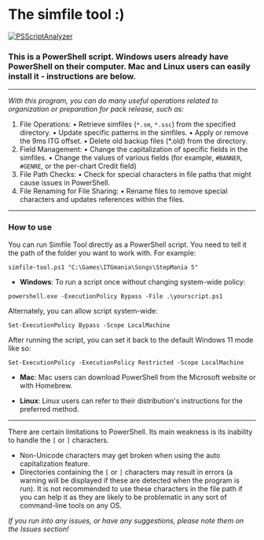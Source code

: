 

# The simfile tool :)

[![PSScriptAnalyzer](https://github.com/sukibaby/simfile-tool/actions/workflows/powershell.yml/badge.svg?branch=main&event=push)](https://github.com/sukibaby/simfile-tool/actions/workflows/powershell.yml)

### This is a PowerShell script. Windows users already have PowerShell on their computer. Mac and Linux users can easily install it - instructions are below.

  -----

*With this program, you can do many useful operations related to organization or preparation for pack release, such as:*

1.	File Operations:
•	Retrieve simfiles (`*.sm`, `*.ssc`) from the specified directory.
•	Update specific patterns in the simfiles.
•	Apply or remove the 9ms ITG offset.
•	Delete old backup files (*.old) from the directory.
2.	Field Management:
•	Change the capitalization of specific fields in the simfiles.
•	Change the values of various fields (for example, `#BANNER`, `#GENRE`, or the per-chart Credit field)
3.	File Path Checks:
•	Check for special characters in file paths that might cause issues in PowerShell.
4.	File Renaming for File Sharing:
•	Rename files to remove special characters and updates references within the files.

-----
### How to use
You can run Simfile Tool directly as a PowerShell script. You need to tell it the path of the folder you want to work with. For example:

```
simfile-tool.ps1 "C:\Games\ITGmania\Songs\StepMania 5"
```

- **Windows**: To run a script once without changing system-wide policy:
```
powershell.exe -ExecutionPolicy Bypass -File .\yourscript.ps1
```

Alternately, you can allow script system-wide:
```
Set-ExecutionPolicy Bypass -Scope LocalMachine
```

After running the script, you can set it back to the default Windows 11 mode like so:
```
Set-ExecutionPolicy -ExecutionPolicy Restricted -Scope LocalMachine
```

- **Mac**: Mac users can download PowerShell from the Microsoft website or with Homebrew.

- **Linux**: Linux users can refer to their distribution's instructions for the preferred method.
 
------

There are certain limitations to PowerShell. Its main weakness is its inability to handle the `[` or `]` characters.

- Non-Unicode characters may get broken when using the auto capitalization feature.
- Directories containing the `[` or `]` characters may result in errors (a warning will be displayed if these are detected when the program is run). It is not recommended to use these characters in the file path if you can help it as they are likely to be problematic in any sort of  command-line tools on any OS.


*If you run into any issues, or have any suggestions, please note them on the Issues section!*
